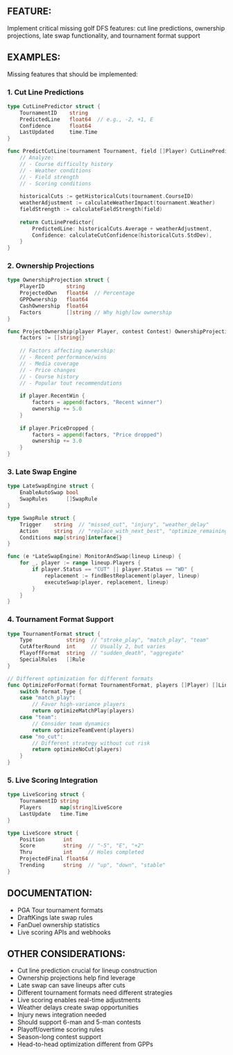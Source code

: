 ## FEATURE:

Implement critical missing golf DFS features: cut line predictions, ownership projections, late swap functionality, and tournament format support

## EXAMPLES:

Missing features that should be implemented:

### 1. Cut Line Predictions
```go
type CutLinePredictor struct {
    TournamentID    string
    PredictedLine   float64  // e.g., -2, +1, E
    Confidence      float64
    LastUpdated     time.Time
}

func PredictCutLine(tournament Tournament, field []Player) CutLinePredictor {
    // Analyze:
    // - Course difficulty history
    // - Weather conditions
    // - Field strength
    // - Scoring conditions
    
    historicalCuts := getHistoricalCuts(tournament.CourseID)
    weatherAdjustment := calculateWeatherImpact(tournament.Weather)
    fieldStrength := calculateFieldStrength(field)
    
    return CutLinePredictor{
        PredictedLine: historicalCuts.Average + weatherAdjustment,
        Confidence: calculateCutConfidence(historicalCuts.StdDev),
    }
}
```

### 2. Ownership Projections
```go
type OwnershipProjection struct {
    PlayerID       string
    ProjectedOwn   float64  // Percentage
    GPPOwnership   float64
    CashOwnership  float64
    Factors        []string // Why high/low ownership
}

func ProjectOwnership(player Player, contest Contest) OwnershipProjection {
    factors := []string{}
    
    // Factors affecting ownership:
    // - Recent performance/wins
    // - Media coverage
    // - Price changes
    // - Course history
    // - Popular tout recommendations
    
    if player.RecentWin {
        factors = append(factors, "Recent winner")
        ownership += 5.0
    }
    
    if player.PriceDropped {
        factors = append(factors, "Price dropped")
        ownership += 3.0
    }
}
```

### 3. Late Swap Engine
```go
type LateSwapEngine struct {
    EnableAutoSwap bool
    SwapRules      []SwapRule
}

type SwapRule struct {
    Trigger    string  // "missed_cut", "injury", "weather_delay"
    Action     string  // "replace_with_next_best", "optimize_remaining"
    Conditions map[string]interface{}
}

func (e *LateSwapEngine) MonitorAndSwap(lineup Lineup) {
    for _, player := range lineup.Players {
        if player.Status == "CUT" || player.Status == "WD" {
            replacement := findBestReplacement(player, lineup)
            executeSwap(player, replacement, lineup)
        }
    }
}
```

### 4. Tournament Format Support
```go
type TournamentFormat struct {
    Type           string  // "stroke_play", "match_play", "team"
    CutAfterRound  int     // Usually 2, but varies
    PlayoffFormat  string  // "sudden_death", "aggregate"
    SpecialRules   []Rule
}

// Different optimization for different formats
func OptimizeForFormat(format TournamentFormat, players []Player) []Lineup {
    switch format.Type {
    case "match_play":
        // Favor high-variance players
        return optimizeMatchPlay(players)
    case "team":
        // Consider team dynamics
        return optimizeTeamEvent(players)
    case "no_cut":
        // Different strategy without cut risk
        return optimizeNoCut(players)
    }
}
```

### 5. Live Scoring Integration
```go
type LiveScoring struct {
    TournamentID string
    Players      map[string]LiveScore
    LastUpdate   time.Time
}

type LiveScore struct {
    Position      int
    Score         string  // "-5", "E", "+2"
    Thru          int     // Holes completed
    ProjectedFinal float64
    Trending      string  // "up", "down", "stable"
}
```

## DOCUMENTATION:

- PGA Tour tournament formats
- DraftKings late swap rules
- FanDuel ownership statistics
- Live scoring APIs and webhooks

## OTHER CONSIDERATIONS:

- Cut line prediction crucial for lineup construction
- Ownership projections help find leverage
- Late swap can save lineups after cuts
- Different tournament formats need different strategies
- Live scoring enables real-time adjustments
- Weather delays create swap opportunities
- Injury news integration needed
- Should support 6-man and 5-man contests
- Playoff/overtime scoring rules
- Season-long contest support
- Head-to-head optimization different from GPPs